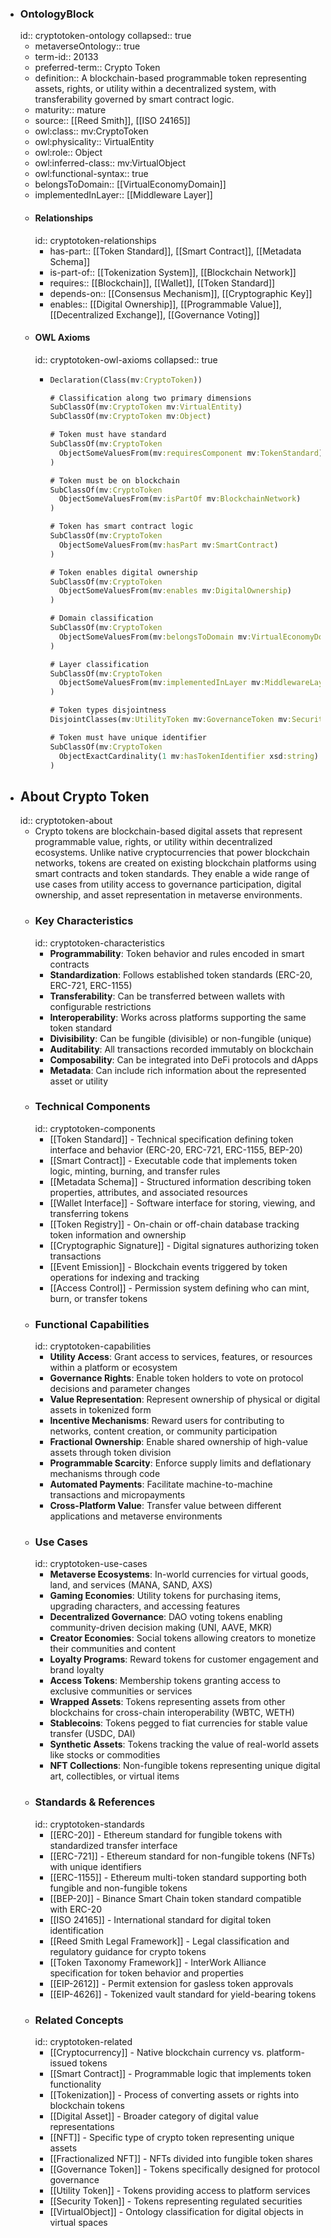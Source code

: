 - ### OntologyBlock
  id:: cryptotoken-ontology
  collapsed:: true
	- metaverseOntology:: true
	- term-id:: 20133
	- preferred-term:: Crypto Token
	- definition:: A blockchain-based programmable token representing assets, rights, or utility within a decentralized system, with transferability governed by smart contract logic.
	- maturity:: mature
	- source:: [[Reed Smith]], [[ISO 24165]]
	- owl:class:: mv:CryptoToken
	- owl:physicality:: VirtualEntity
	- owl:role:: Object
	- owl:inferred-class:: mv:VirtualObject
	- owl:functional-syntax:: true
	- belongsToDomain:: [[VirtualEconomyDomain]]
	- implementedInLayer:: [[Middleware Layer]]
	- #### Relationships
	  id:: cryptotoken-relationships
		- has-part:: [[Token Standard]], [[Smart Contract]], [[Metadata Schema]]
		- is-part-of:: [[Tokenization System]], [[Blockchain Network]]
		- requires:: [[Blockchain]], [[Wallet]], [[Token Standard]]
		- depends-on:: [[Consensus Mechanism]], [[Cryptographic Key]]
		- enables:: [[Digital Ownership]], [[Programmable Value]], [[Decentralized Exchange]], [[Governance Voting]]
	- #### OWL Axioms
	  id:: cryptotoken-owl-axioms
	  collapsed:: true
		- ```clojure
		  Declaration(Class(mv:CryptoToken))

		  # Classification along two primary dimensions
		  SubClassOf(mv:CryptoToken mv:VirtualEntity)
		  SubClassOf(mv:CryptoToken mv:Object)

		  # Token must have standard
		  SubClassOf(mv:CryptoToken
		    ObjectSomeValuesFrom(mv:requiresComponent mv:TokenStandard)
		  )

		  # Token must be on blockchain
		  SubClassOf(mv:CryptoToken
		    ObjectSomeValuesFrom(mv:isPartOf mv:BlockchainNetwork)
		  )

		  # Token has smart contract logic
		  SubClassOf(mv:CryptoToken
		    ObjectSomeValuesFrom(mv:hasPart mv:SmartContract)
		  )

		  # Token enables digital ownership
		  SubClassOf(mv:CryptoToken
		    ObjectSomeValuesFrom(mv:enables mv:DigitalOwnership)
		  )

		  # Domain classification
		  SubClassOf(mv:CryptoToken
		    ObjectSomeValuesFrom(mv:belongsToDomain mv:VirtualEconomyDomain)
		  )

		  # Layer classification
		  SubClassOf(mv:CryptoToken
		    ObjectSomeValuesFrom(mv:implementedInLayer mv:MiddlewareLayer)
		  )

		  # Token types disjointness
		  DisjointClasses(mv:UtilityToken mv:GovernanceToken mv:SecurityToken)

		  # Token must have unique identifier
		  SubClassOf(mv:CryptoToken
		    ObjectExactCardinality(1 mv:hasTokenIdentifier xsd:string)
		  )
		  ```
- ## About Crypto Token
  id:: cryptotoken-about
	- Crypto tokens are blockchain-based digital assets that represent programmable value, rights, or utility within decentralized ecosystems. Unlike native cryptocurrencies that power blockchain networks, tokens are created on existing blockchain platforms using smart contracts and token standards. They enable a wide range of use cases from utility access to governance participation, digital ownership, and asset representation in metaverse environments.
	- ### Key Characteristics
	  id:: cryptotoken-characteristics
		- **Programmability**: Token behavior and rules encoded in smart contracts
		- **Standardization**: Follows established token standards (ERC-20, ERC-721, ERC-1155)
		- **Transferability**: Can be transferred between wallets with configurable restrictions
		- **Interoperability**: Works across platforms supporting the same token standard
		- **Divisibility**: Can be fungible (divisible) or non-fungible (unique)
		- **Auditability**: All transactions recorded immutably on blockchain
		- **Composability**: Can be integrated into DeFi protocols and dApps
		- **Metadata**: Can include rich information about the represented asset or utility
	- ### Technical Components
	  id:: cryptotoken-components
		- [[Token Standard]] - Technical specification defining token interface and behavior (ERC-20, ERC-721, ERC-1155, BEP-20)
		- [[Smart Contract]] - Executable code that implements token logic, minting, burning, and transfer rules
		- [[Metadata Schema]] - Structured information describing token properties, attributes, and associated resources
		- [[Wallet Interface]] - Software interface for storing, viewing, and transferring tokens
		- [[Token Registry]] - On-chain or off-chain database tracking token information and ownership
		- [[Cryptographic Signature]] - Digital signatures authorizing token transactions
		- [[Event Emission]] - Blockchain events triggered by token operations for indexing and tracking
		- [[Access Control]] - Permission system defining who can mint, burn, or transfer tokens
	- ### Functional Capabilities
	  id:: cryptotoken-capabilities
		- **Utility Access**: Grant access to services, features, or resources within a platform or ecosystem
		- **Governance Rights**: Enable token holders to vote on protocol decisions and parameter changes
		- **Value Representation**: Represent ownership of physical or digital assets in tokenized form
		- **Incentive Mechanisms**: Reward users for contributing to networks, content creation, or community participation
		- **Fractional Ownership**: Enable shared ownership of high-value assets through token division
		- **Programmable Scarcity**: Enforce supply limits and deflationary mechanisms through code
		- **Automated Payments**: Facilitate machine-to-machine transactions and micropayments
		- **Cross-Platform Value**: Transfer value between different applications and metaverse environments
	- ### Use Cases
	  id:: cryptotoken-use-cases
		- **Metaverse Ecosystems**: In-world currencies for virtual goods, land, and services (MANA, SAND, AXS)
		- **Gaming Economies**: Utility tokens for purchasing items, upgrading characters, and accessing features
		- **Decentralized Governance**: DAO voting tokens enabling community-driven decision making (UNI, AAVE, MKR)
		- **Creator Economies**: Social tokens allowing creators to monetize their communities and content
		- **Loyalty Programs**: Reward tokens for customer engagement and brand loyalty
		- **Access Tokens**: Membership tokens granting access to exclusive communities or services
		- **Wrapped Assets**: Tokens representing assets from other blockchains for cross-chain interoperability (WBTC, WETH)
		- **Stablecoins**: Tokens pegged to fiat currencies for stable value transfer (USDC, DAI)
		- **Synthetic Assets**: Tokens tracking the value of real-world assets like stocks or commodities
		- **NFT Collections**: Non-fungible tokens representing unique digital art, collectibles, or virtual items
	- ### Standards & References
	  id:: cryptotoken-standards
		- [[ERC-20]] - Ethereum standard for fungible tokens with standardized transfer interface
		- [[ERC-721]] - Ethereum standard for non-fungible tokens (NFTs) with unique identifiers
		- [[ERC-1155]] - Ethereum multi-token standard supporting both fungible and non-fungible tokens
		- [[BEP-20]] - Binance Smart Chain token standard compatible with ERC-20
		- [[ISO 24165]] - International standard for digital token identification
		- [[Reed Smith Legal Framework]] - Legal classification and regulatory guidance for crypto tokens
		- [[Token Taxonomy Framework]] - InterWork Alliance specification for token behavior and properties
		- [[EIP-2612]] - Permit extension for gasless token approvals
		- [[EIP-4626]] - Tokenized vault standard for yield-bearing tokens
	- ### Related Concepts
	  id:: cryptotoken-related
		- [[Cryptocurrency]] - Native blockchain currency vs. platform-issued tokens
		- [[Smart Contract]] - Programmable logic that implements token functionality
		- [[Tokenization]] - Process of converting assets or rights into blockchain tokens
		- [[Digital Asset]] - Broader category of digital value representations
		- [[NFT]] - Specific type of crypto token representing unique assets
		- [[Fractionalized NFT]] - NFTs divided into fungible token shares
		- [[Governance Token]] - Tokens specifically designed for protocol governance
		- [[Utility Token]] - Tokens providing access to platform services
		- [[Security Token]] - Tokens representing regulated securities
		- [[VirtualObject]] - Ontology classification for digital objects in virtual spaces
